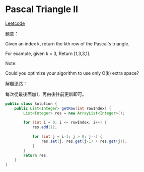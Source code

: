 # Pascal Triangle II

[Leetcode](https://leetcode.com/problems/pascals-triangle-ii/)

題意：

Given an index k, return the kth row of the Pascal's triangle.

For example, given k = 3,
Return [1,3,3,1].

Note:

Could you optimize your algorithm to use only O(k) extra space?


解題思路：

每次從最後面加1，再由後往前更新即可。

```java
public class Solution {
    public List<Integer> getRow(int rowIndex) {
        List<Integer> res = new ArrayList<Integer>();
        
        for (int i = 0; i <= rowIndex; i++) {
            res.add(1);
            
            for (int j = i-1; j > 0; j--) {
                res.set(j, res.get(j-1) + res.get(j));
            }
        }
        return res;
    }
}
```